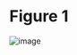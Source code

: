 # Figure 1

![image](https://user-images.githubusercontent.com/41549159/43048343-0a0620b2-8d9b-11e8-8971-81cf36a67127.png)
